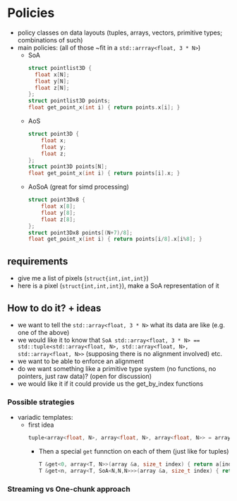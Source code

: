 # Policies

- policy classes on data layouts (tuples, arrays, vectors, primitive types; combinations of such)
- main policies: (all of those ~fit in a `std::arrray<float, 3 * N>`)
  - SoA
    ```cpp
    struct pointlist3D {
      float x[N];
      float y[N];
      float z[N];
    };
    struct pointlist3D points;
    float get_point_x(int i) { return points.x[i]; }
    ```
  - AoS
    ```cpp
    struct point3D {
        float x;
        float y;
        float z;
    };
    struct point3D points[N];
    float get_point_x(int i) { return points[i].x; }
    ```
  - AoSoA (great for simd processing)
    ```cpp
    struct point3Dx8 {
        float x[8];
        float y[8];
        float z[8];
    };
    struct point3Dx8 points[(N+7)/8];
    float get_point_x(int i) { return points[i/8].x[i%8]; }
    ```

## requirements

- give me a list of pixels (`struct{int,int,int}`)
- here is a pixel (`struct{int,int,int}`), make a SoA representation of it


## How to do it? + ideas

- we want to tell the `std::array<float, 3 * N>` what its data are like (e.g. one of the above)
- we would like it to know that `SoA std::array<float, 3 * N> == std::tuple<std::array<float, N>, std::array<float, N>, std::array<float, N>>` (supposing there is no alignment involved) etc.
- we want to be able to enforce an alignment
- do we want something like a primitive type system (no functions, no pointers, just raw data)? (open for discussion)
- we would like it if it could provide us the get_by_index functions

### Possible strategies

- variadic templates:
  - first idea
    ```cpp
    tuple<array<float, N>, array<float, N>, array<float, N>> = array<float, SoA<N, N, N>>
    ```
    - Then a special `get` funnction on each of them (just like for tuples)
      ```cpp
      T &get<0, array<T, N>>(array &a, size_t index) { return a[index]; }
      T &get<n, array<T, SoA<N,N,N>>>(array &a, size_t index) { return a[N*n + index]; }
      ```
### Streaming vs One-chunk approach
